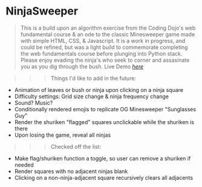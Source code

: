 # NinjaSweeper

>This is a build upon an algorithm exercise from the Coding Dojo's web fundamental course & an ode to the classic Minesweeper game made with simple HTML, CSS, & Javascript. It is a work in progress, and could be refined, but was a light build to commemorate completing the web fundamentals course before plunging into Python stack. Please enjoy evading the ninja's who seek to corner and assasinate you as you dig through the bush. Live Demo [_here_](https://coren-frankel.github.io/NinjaSweeper/)

>>>Things I'd like to add in the future:
* Animation of leaves or bush or ninja upon clicking on a ninja square
* Difficulty settings: Grid size change & ninja frequency change 
* Sound? Music?
* Conditionally rendered emojis to replicate OG Minesweeper "Sunglasses Guy"
* Render the shuriken "flagged" squares unclickable while the shuriken is there
* Upon losing the game, reveal all ninjas

>>>Checked off the list:
+ Make flag/shuriken function a toggle, so user can remove a shuriken if needed
+ Render squares with no adjacent ninjas blank
+ Clicking on a non-ninja-adjacent square recursively clears all adjacents
